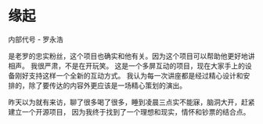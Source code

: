 # 缘起

内部代号 - 罗永浩

是老罗的忠实粉丝，这个项目也确实和他有关。因为这个项目可以帮助他更好地讲相声。
我很严肃，不是在开玩笑。
这是一个多屏互动的项目，现在大家手上的设备刚好支持这样一个全新的互动方式。
我认为每一次讲座都是经过精心设计和安排的，除了要传达的内容外更应该是一场精心策划的演出。

昨天以为就有来访，聊了很多喝了很多，睡到凌晨三点实不能寐，脑洞大开，赶紧建立一个开源项目，
因为我终于找到了一个理想和现实，情怀和钞票的结合点。
